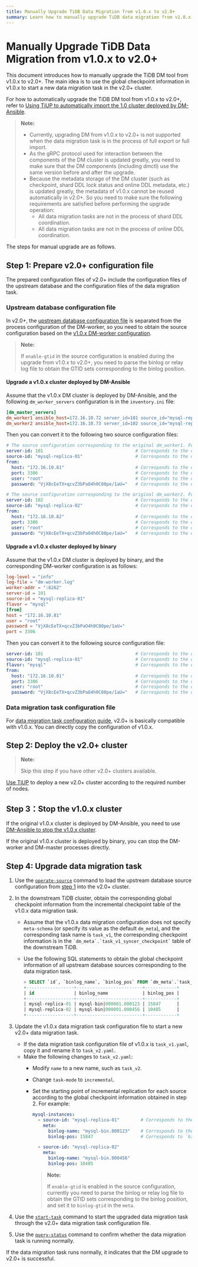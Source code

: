 ```yaml
---
title: Manually Upgrade TiDB Data Migration from v1.0.x to v2.0+
summary: Learn how to manually upgrade TiDB data migration from v1.0.x to v2.0+.
---
```


# Manually Upgrade TiDB Data Migration from v1.0.x to v2.0+

This document introduces how to manually upgrade the TiDB DM tool from v1.0.x to v2.0+. The main idea is to use the global checkpoint information in v1.0.x to start a new data migration task in the v2.0+ cluster.

For how to automatically upgrade the TiDB DM tool from v1.0.x to v2.0+, refer to [Using TiUP to automatically import the 1.0 cluster deployed by DM-Ansible](maintain-dm-using-tiup.md#import-and-upgrade-a-dm-10-cluster-deployed-using-dm-ansible).

> **Note:**
>
> - Currently, upgrading DM from v1.0.x to v2.0+ is not supported when the data migration task is in the process of full export or full import.
> - As the gRPC protocol used for interaction between the components of the DM cluster is updated greatly, you need to make sure that the DM components (including dmctl) use the same version before and after the upgrade.
> - Because the metadata storage of the DM cluster (such as checkpoint, shard DDL lock status and online DDL metadata, etc.) is updated greatly, the metadata of v1.0.x cannot be reused automatically in v2.0+. So you need to make sure the following requirements are satisfied before performing the upgrade operation:
>     - All data migration tasks are not in the process of shard DDL coordination.
>     - All data migration tasks are not in the process of online DDL coordination.

The steps for manual upgrade are as follows.

## Step 1: Prepare v2.0+ configuration file

The prepared configuration files of v2.0+ include the configuration files of the upstream database and the configuration files of the data migration task.

### Upstream database configuration file

In v2.0+, the [upstream database configuration file](source-configuration-file.md) is separated from the process configuration of the DM-worker, so you need to obtain the source configuration based on the [v1.0.x DM-worker configuration](https://docs.pingcap.com/tidb-data-migration/stable/dm-worker-configuration-file).

> **Note:**
>
> If `enable-gtid` in the source configuration is enabled during the upgrade from v1.0.x to v2.0+, you need to parse the binlog or relay log file to obtain the GTID sets corresponding to the binlog position.

#### Upgrade a v1.0.x cluster deployed by DM-Ansible

Assume that the v1.0.x DM cluster is deployed by DM-Ansible, and the following `dm_worker_servers` configuration is in the `inventory.ini` file:

```ini
[dm_master_servers]
dm_worker1 ansible_host=172.16.10.72 server_id=101 source_id="mysql-replica-01" mysql_host=172.16.10.81 mysql_user=root mysql_password='VjX8cEeTX+qcvZ3bPaO4h0C80pe/1aU=' mysql_port=3306
dm_worker2 ansible_host=172.16.10.73 server_id=102 source_id="mysql-replica-02" mysql_host=172.16.10.82 mysql_user=root mysql_password='VjX8cEeTX+qcvZ3bPaO4h0C80pe/1aU=' mysql_port=3306
```

Then you can convert it to the following two source configuration files:

```yaml
# The source configuration corresponding to the original dm_worker1. For example, it is named as source1.yaml.
server-id: 101                                   # Corresponds to the original `server_id`.
source-id: "mysql-replica-01"                    # Corresponds to the original `source_id`.
from:
  host: "172.16.10.81"                           # Corresponds to the original `mysql_host`.
  port: 3306                                     # Corresponds to the original `mysql_port`.
  user: "root"                                   # Corresponds to the original `mysql_user`.
  password: "VjX8cEeTX+qcvZ3bPaO4h0C80pe/1aU="   # Corresponds to the original `mysql_password`.
```

```yaml
# The source configuration corresponding to the original dm_worker2. For example, it is named as source2.yaml.
server-id: 102                                   # Corresponds to the original `server_id`.
source-id: "mysql-replica-02"                    # Corresponds to the original `source_id`.
from:
  host: "172.16.10.82"                           # Corresponds to the original `mysql_host`.
  port: 3306                                     # Corresponds to the original `mysql_port`.
  user: "root"                                   # Corresponds to the original `mysql_user`.
  password: "VjX8cEeTX+qcvZ3bPaO4h0C80pe/1aU="   # Corresponds to the original `mysql_password`.
```

#### Upgrade a v1.0.x cluster deployed by binary

Assume that the v1.0.x DM cluster is deployed by binary, and the corresponding DM-worker configuration is as follows:

```toml
log-level = "info"
log-file = "dm-worker.log"
worker-addr = ":8262"
server-id = 101
source-id = "mysql-replica-01"
flavor = "mysql"
[from]
host = "172.16.10.81"
user = "root"
password = "VjX8cEeTX+qcvZ3bPaO4h0C80pe/1aU="
port = 3306
```

Then you can convert it to the following source configuration file:

```yaml
server-id: 101                                   # Corresponds to the original `server-id`.
source-id: "mysql-replica-01"                    # Corresponds to the original `source-id`.
flavor: "mysql"                                  # Corresponds to the original `flavor`.
from:
  host: "172.16.10.81"                           # Corresponds to the original `from.host`.
  port: 3306                                     # Corresponds to the original `from.port`.
  user: "root"                                   # Corresponds to the original `from.user`.
  password: "VjX8cEeTX+qcvZ3bPaO4h0C80pe/1aU="   # Corresponds to the original `from.password`.
```

### Data migration task configuration file

For [data migration task configuration guide](task-configuration-guide.md), v2.0+ is basically compatible with v1.0.x. You can directly copy the configuration of v1.0.x.

## Step 2: Deploy the v2.0+ cluster

> **Note:**
>
> Skip this step if you have other v2.0+ clusters available.

[Use TiUP](deploy-a-dm-cluster-using-tiup.md) to deploy a new v2.0+ cluster according to the required number of nodes.

## Step 3：Stop the v1.0.x cluster

If the original v1.0.x cluster is deployed by DM-Ansible, you need to use [DM-Ansible to stop the v1.0.x cluster](https://docs.pingcap.com/tidb-data-migration/v1.0/cluster-operations#stop-a-cluster).

If the original v1.0.x cluster is deployed by binary, you can stop the DM-worker and DM-master processes directly.

## Step 4: Upgrade data migration task

1. Use the [`operate-source`](manage-source.md#operate-data-source) command to load the upstream database source configuration from [step 1](#step-1-prepare-v20-configuration-file) into the v2.0+ cluster.

2. In the downstream TiDB cluster, obtain the corresponding global checkpoint information from the incremental checkpoint table of the v1.0.x data migration task.

    - Assume that the v1.0.x data migration configuration does not specify `meta-schema` (or specify its value as the default `dm_meta`), and the corresponding task name is `task_v1`, the corresponding checkpoint information is in the ``` `dm_meta`.`task_v1_syncer_checkpoint` ``` table of the downstream TiDB.
    - Use the following SQL statements to obtain the global checkpoint information of all upstream database sources corresponding to the data migration task.

        ```sql
        > SELECT `id`, `binlog_name`, `binlog_pos` FROM `dm_meta`.`task_v1_syncer_checkpoint` WHERE `is_global`=1;
        +------------------+-------------------------+------------+
        | id               | binlog_name             | binlog_pos |
        +------------------+-------------------------+------------+
        | mysql-replica-01 | mysql-bin|000001.000123 | 15847      |
        | mysql-replica-02 | mysql-bin|000001.000456 | 10485      |
        +------------------+-------------------------+------------+
        ```

3. Update the v1.0.x data migration task configuration file to start a new v2.0+ data migration task.

    - If the data migration task configuration file of v1.0.x is `task_v1.yaml`, copy it and rename it to `task_v2.yaml`.
    - Make the following changes to `task_v2.yaml`:
        - Modify `name` to a new name, such as `task_v2`.
        - Change `task-mode` to `incremental`.
        - Set the starting point of incremental replication for each source according to the global checkpoint information obtained in step 2. For example:

            ```yaml
            mysql-instances:
              - source-id: "mysql-replica-01"        # Corresponds to the `id` of the checkpoint information.
                meta:
                  binlog-name: "mysql-bin.000123"    # Corresponds to the `binlog_name` in the checkpoint information, excluding the part of `|000001`.
                  binlog-pos: 15847                  # Corresponds to `binlog_pos` in the checkpoint information.

              - source-id: "mysql-replica-02"
                meta:
                  binlog-name: "mysql-bin.000456"
                  binlog-pos: 10485
            ```

            > **Note:**
            >
            > If `enable-gtid` is enabled in the source configuration, currently you need to parse the binlog or relay log file to obtain the GTID sets corresponding to the binlog position, and set it to `binlog-gtid` in the `meta`.

4. Use the [`start-task`](create-task.md) command to start the upgraded data migration task through the v2.0+ data migration task configuration file.

5. Use the [`query-status`](query-status.md) command to confirm whether the data migration task is running normally.

If the data migration task runs normally, it indicates that the DM upgrade to v2.0+ is successful.

